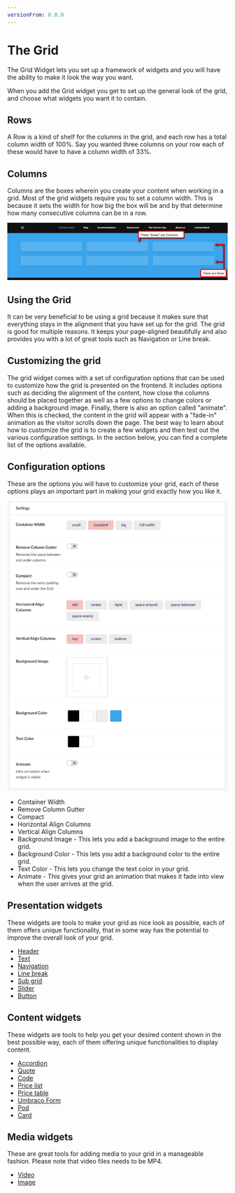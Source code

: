 ```yaml
---
versionFrom: 8.0.0
---
```


# The Grid

The Grid Widget lets you set up a framework of widgets and you will have the ability to make it look the way you want.

When you add the Grid widget you get to set up the general look of the grid, and choose what widgets you want it  to contain.

## Rows

A Row is a kind of shelf for the columns in the grid, and each row has a total column width of 100%. Say you wanted three columns on your row each of these would have to have a column width of 33%.

## Columns

Columns are the boxes wherein you create your content when working in a grid. Most of the grid widgets require you to set a column width. This is because it sets the width for how big the box will be and by that determine how many consecutive columns can be in a row.

![Rows and Columns](images/Columns-Rows-Grid.png)

## Using the Grid

It can be very beneficial to be using a grid because it makes sure that everything stays in the alignment that you have set up for the grid.
The grid is good for multiple reasons. It keeps your page-aligned beautifully and also provides you with a lot of great tools such as Navigation or Line break.

## Customizing the grid

The grid widget comes with a set of configuration options that can be used to customize how the grid is presented on the frontend.
It includes options such as deciding the alignment of the content, how close the columns should be placed together as well as a few options to change colors or adding a background image.
Finally, there is also an option called "animate". When this is checked, the content in the grid will appear with a "fade-in" animation as the visitor scrolls down the page.
The best way to learn about how to customize the grid is to create a few widgets and then test out the various configuration settings. In the section below, you can find a complete list of the options available.

## Configuration options

These are the options you will have to customize your grid, each of these options plays an important part in making your grid exactly how you like it.

![Grid Settings](images/Grid-Settings.png)

- Container Width
- Remove Column Gutter
- Compact
- Horizontal Align Columns
- Vertical Align Columns
- Background Image - This lets you add a background image to the entire grid.
- Background Color - This lets you add a background color to the entire grid.
- Text Color - This lets you change the text color in your grid.
- Animate - This gives your grid an animation that makes it fade into view when the user arrives at the grid.



## Presentation widgets

These widgets are tools to make your grid as nice look as possible, each of them offers unique functionality, that in some way has the potential to improve the overall look of your grid.

- [Header](Header/index.md)
- [Text](Text/index.md)
- [Navigation](Navigation/index.md)
- [Line break](Line-break/index.md)
- [Sub grid](Sub-grid/index.md)
- [Slider](Slider/index.md)
- [Button](Button/index.md)

## Content widgets

These widgets are tools to help you get your desired content shown in the best possible way, each of them offering unique functionalities to display content.

- [Accordion](Accordion/index.md)
- [Quote](Quote/index.md)
- [Code](Code/index.md)
- [Price list](Price-list/index.md)
- [Price table](Price-table/index.md)
- [Umbraco Form](Umbraco-Form/index.md)
- [Pod](Pod/index.md)
- [Card](Card/index.md)

## Media widgets

These are great tools for adding media to your grid in a manageable fashion. Please note that video files needs to be MP4.

- [Video](Video/index.md)
- [Image](Image/index.md)
